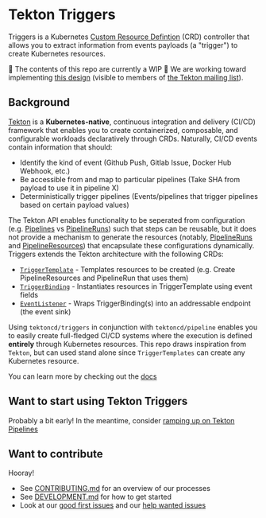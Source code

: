 # Tekton Triggers
Triggers is a Kubernetes [Custom Resource Defintion](https://kubernetes.io/docs/concepts/extend-kubernetes/api-extension/custom-resources/) (CRD) controller that allows you to extract information from events payloads (a "trigger") to create Kubernetes resources. 

🚨 The contents of this repo are currently a WIP 🚨 We are working toward implementing
[this design](https://docs.google.com/document/d/1fngeNn3kGD4P_FTZjAnfERcEajS7zQhSEUaN7BYIlTw/edit#heading=h.iyqzt1brkg3o)
(visible to members of [the Tekton mailing list](https://github.com/tektoncd/community/blob/master/contact.md#mailing-list)).

## Background
[Tekton](https://github.com/tektoncd/pipeline) is a **Kubernetes-native**, continuous integration and delivery (CI/CD) framework that enables you to create containerized, composable, and configurable workloads declaratively through CRDs.
Naturally, CI/CD events contain information that should:
- Identify the kind of event (Github Push, Gitlab Issue, Docker Hub Webhook, etc.)
- Be accessible from and map to particular pipelines (Take SHA from payload to use it in pipeline X)
- Deterministically trigger pipelines (Events/pipelines that trigger pipelines based on certain payload values)

The Tekton API enables functionality to be seperated from configuration (e.g. [Pipelines](https://github.com/tektoncd/pipeline/blob/master/docs/pipelines.md) vs [PipelineRuns](https://github.com/tektoncd/pipeline/blob/master/docs/pipelineruns.md)) such that steps can be reusable, but it does not provide a mechanism to generate the resources (notably, [PipelineRuns](https://github.com/tektoncd/pipeline/blob/master/docs/pipelineruns.md) and [PipelineResources](https://github.com/tektoncd/pipeline/blob/master/docs/resources.md#pipelineresources)) that encapsulate these configurations dynamically. Triggers extends the Tekton architecture with the following CRDs:
- [`TriggerTemplate`](docs/triggertemplates.md) - Templates resources to be created (e.g. Create PipelineResources and PipelineRun that uses them)
- [`TriggerBinding`](docs/triggerbindings.md) - Instantiates resources in TriggerTemplate using event fields
- [`EventListener`](docs/eventlisteners.md) - Wraps TriggerBinding(s) into an addressable endpoint (the event sink)


Using `tektoncd/triggers` in conjunction with `tektoncd/pipeline` enables you to easily create full-fledged CI/CD systems where the execution is defined **entirely** through Kubernetes resources.
This repo draws inspiration from `Tekton`, but can used stand alone since `TriggerTemplates` can create any Kubernetes resource.

You can learn more by checking out the [docs](docs/README.md)

## Want to start using Tekton Triggers

Probably a bit early! In the meantime, consider
[ramping up on Tekton Pipelines](https://github.com/tektoncd/pipeline/tree/master/docs)

## Want to contribute

Hooray!

- See [CONTRIBUTING.md](CONTRIBUTING.md) for an overview of our processes
- See [DEVELOPMENT.md](DEVELOPMENT.md) for how to get started
- Look at our
  [good first issues](https://github.com/tektoncd/triggers/issues?q=is%3Aissue+is%3Aopen+label%3A%22good+first+issue%22)
  and our
  [help wanted issues](https://github.com/tektoncd/triggers/issues?q=is%3Aissue+is%3Aopen+label%3A%22help+wanted%22)
